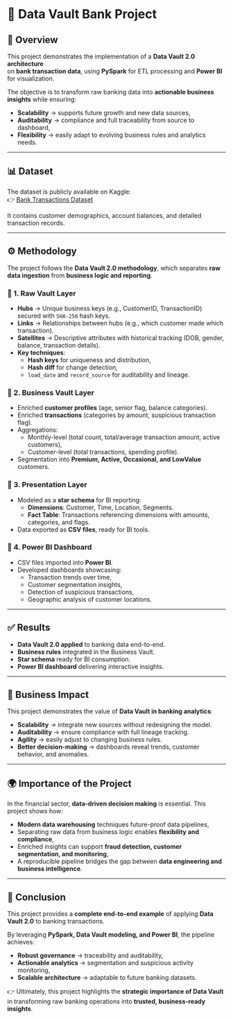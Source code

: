 # 🏦 Data Vault Bank Project

## 📌 Overview
This project demonstrates the implementation of a **Data Vault 2.0 architecture**  
on **bank transaction data**, using **PySpark** for ETL processing and **Power BI** for visualization.  

The objective is to transform raw banking data into **actionable business insights** while ensuring:
- **Scalability** → supports future growth and new data sources,  
- **Auditability** → compliance and full traceability from source to dashboard,  
- **Flexibility** → easily adapt to evolving business rules and analytics needs.  

---

## 📊 Dataset
The dataset is publicly available on Kaggle:  
👉 [Bank Transactions Dataset](https://www.kaggle.com/datasets/shivamb/bank-customer-segmentation)  

It contains customer demographics, account balances, and detailed transaction records.  

---

## ⚙️ Methodology
The project follows the **Data Vault 2.0 methodology**, which separates **raw data ingestion** from **business logic and reporting**.

### 🔹 1. Raw Vault Layer
- **Hubs** → Unique business keys (e.g., CustomerID, TransactionID) secured with `SHA-256` hash keys.  
- **Links** → Relationships between hubs (e.g., which customer made which transaction).  
- **Satellites** → Descriptive attributes with historical tracking (DOB, gender, balance, transaction details).  
- **Key techniques**:
  - **Hash keys** for uniqueness and distribution,  
  - **Hash diff** for change detection,  
  - `load_date` and `record_source` for auditability and lineage.  

### 🔹 2. Business Vault Layer
- Enriched **customer profiles** (age, senior flag, balance categories).  
- Enriched **transactions** (categories by amount, suspicious transaction flag).  
- Aggregations:
  - Monthly-level (total count, total/average transaction amount, active customers),  
  - Customer-level (total transactions, spending profile).  
- Segmentation into **Premium, Active, Occasional, and LowValue** customers.  

### 🔹 3. Presentation Layer
- Modeled as a **star schema** for BI reporting:  
  - **Dimensions**: Customer, Time, Location, Segments.  
  - **Fact Table**: Transactions referencing dimensions with amounts, categories, and flags.  
- Data exported as **CSV files**, ready for BI tools.  

### 🔹 4. Power BI Dashboard
- CSV files imported into **Power BI**.  
- Developed dashboards showcasing:  
  - Transaction trends over time,  
  - Customer segmentation insights,  
  - Detection of suspicious transactions,  
  - Geographic analysis of customer locations.  

---

## ✅ Results
- **Data Vault 2.0 applied** to banking data end-to-end.  
- **Business rules** integrated in the Business Vault.  
- **Star schema** ready for BI consumption.  
- **Power BI dashboard** delivering interactive insights.  

---

## 🎯 Business Impact
This project demonstrates the value of **Data Vault in banking analytics**:  
- **Scalability** → integrate new sources without redesigning the model.  
- **Auditability** → ensure compliance with full lineage tracking.  
- **Agility** → easily adjust to changing business rules.  
- **Better decision-making** → dashboards reveal trends, customer behavior, and anomalies.  

---

## 🌍 Importance of the Project
In the financial sector, **data-driven decision making** is essential. This project shows how:  
- **Modern data warehousing** techniques future-proof data pipelines,  
- Separating raw data from business logic enables **flexibility and compliance**,  
- Enriched insights can support **fraud detection, customer segmentation, and monitoring**,  
- A reproducible pipeline bridges the gap between **data engineering and business intelligence**.  

---

## 📝 Conclusion
This project provides a **complete end-to-end example** of applying **Data Vault 2.0** to banking transactions.  

By leveraging **PySpark, Data Vault modeling, and Power BI**, the pipeline achieves:  
- **Robust governance** → traceability and auditability,  
- **Actionable analytics** → segmentation and suspicious activity monitoring,  
- **Scalable architecture** → adaptable to future banking datasets.  

👉 Ultimately, this project highlights the **strategic importance of Data Vault** in transforming raw banking operations into **trusted, business-ready insights**.  




